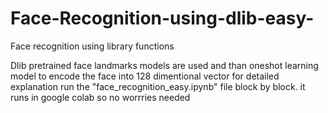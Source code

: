 # Face-Recognition-using-dlib-easy-
Face recognition using library functions

Dlib pretrained face landmarks models are used and than oneshot learning model to encode the face into 128 dimentional vector 
for detailed explanation run the "face_recognition_easy.ipynb" file block by block.
it runs in google colab so no worrries needed
